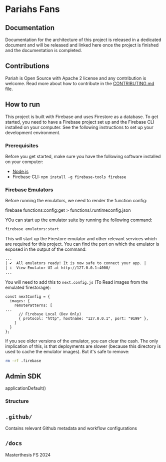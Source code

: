
# Pariahs Fans





## Documentation

Documentation for the architecture of this project is released in a dedicated document and will be released and linked here once the project is finished and the documentation is completed.

## Contributions

Pariah is Open Source with Apache 2 license and any contribution is welcome. Read more about how to contribute in the [CONTRIBUTING.md](CONTRIBUTING.md) file.

## How to run

This project is built with Firebase and uses Firestore as a database. To get started, you need to have a Firebase project set up and the Firebase CLI installed on your computer. See the following instructions to set up your development environment.

### Prerequisites

Before you get started, make sure you have the following software installed on your computer:

- [Node.js](https://nodejs.org/en/download/)
- Firebase CLI: `npm install -g firebase-tools firebase`

### Firebase Emulators

Before running the emulators, we need to render the function config:

firebase functions:config:get > functions/.runtimeconfig.json

YOu can start up the emulator suite by running the following command:

```bash
firebase emulators:start
```

This will start up the Firestore emulator and other relevant services which are required for this project. You can find the port on which the emulator is exposed in the output of the command:

```bash
...
│ ✔  All emulators ready! It is now safe to connect your app. │
│ i  View Emulator UI at http://127.0.0.1:4000/
...
```

You will need to add this to `next.config.js` (To Read images from the emulated firestorage):

```
const nextConfig = {
  images: {
    remotePatterns: [
...
      // Firebase Local (Dev Only)
      { protocol: "http", hostname: "127.0.0.1", port: "9199" },
    ]
  }
};
```

If you see older versions of the emulator, you can clear the cash. The only implication of this, is that deployments are slower (because this directory is used to cache the emulator images). But it's safe to remove:

```bash
rm -rf .firebase
```

## Admin SDK


applicationDefault()


### Structure


## `.github/`

Contains relevant Github metadata and workflow configurations

## `/docs`

Masterthesis FS 2024